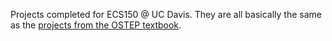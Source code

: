 Projects completed for ECS150 @ UC Davis.
They are all basically the same as the [projects from the OSTEP textbook](https://github.com/remzi-arpacidusseau/ostep-projects).
